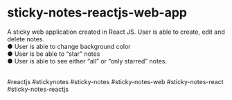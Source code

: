 # sticky-notes-reactjs-web-app
A sticky web application created in React JS. User is able to create, edit and delete notes. 
<br/>
● User is able to change background color <br/>
● User is be able to “star” notes <br/>
● User is able to see either “all” or “only starred” notes.<br/><br/>

#reactjs #stickynotes #sticky-notes #sticky-notes-web #sticky-notes-react #sticky-notes-reactjs
